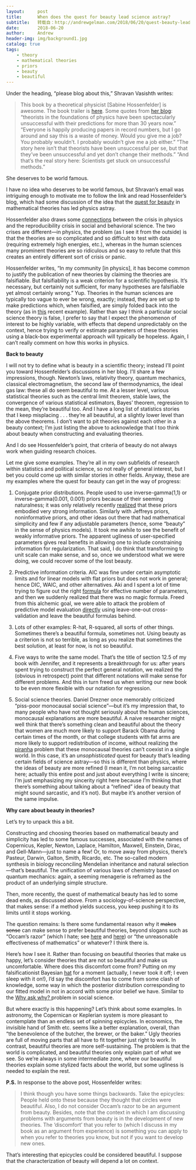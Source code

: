 ```yaml
---
layout:     post
title:      When does the quest for beauty lead science astray?
subtitle:   转载自：http://andrewgelman.com/2018/06/20/quest-beauty-lead-science-astray/
date:       2018-06-20
author:     Andrew
header-img: img/background1.jpg
catalog: true
tags:
    - theory
    - mathematical theories
    - priors
    - beauty
    - beautiful
---
```




Under the heading, “please blog about this,” Shravan Vasishth writes:

> This book by a theoretical physicist [Sabine Hossenfelder] is awesome. The book trailer is [here](https://www.youtube.com/watch?v=7DnECJDLBDo).
Some quotes from [her blog](http://backreaction.blogspot.com/):
“theorists in the foundations of physics have been spectacularly unsuccessful with their predictions for more than 30 years now.”
“Everyone is happily producing papers in record numbers, but I go around and say this is a waste of money. Would you give me a job? You probably wouldn’t. I probably wouldn’t give me a job either.”
“The story here isn’t that theorists have been unsuccessful per se, but that they’ve been unsuccessful and yet don’t change their methods.”
“And that’s the real story here: Scientists get stuck on unsuccessful methods.”

She deserves to be world famous.

I have no idea who deserves to be world famous, but Shravan’s email was intriguing enough to motivate me to follow the link and read Hossenfelder’s blog, which had some discussion of the idea that the [quest for beauty](http://backreaction.blogspot.com/2018/05/what-do-physicists-mean-when-they-say.html) in mathematical theories has led physics astray.

Hossenfelder also draws some [connections](http://backreaction.blogspot.com/2018/05/the-overproduction-crisis-in-physics.html) between the crisis in physics and the reproducibility crisis in social and behavioral science. The two crises are different—in physics, the problem (as I see it from the outside) is that the theories are so complicated and so difficult to test with data (requiring extremely high energies, etc.), whereas in the human sciences many prominent theories are so ridiculous and so easy to refute that this creates an entirely different sort of crisis or panic. 

Hossenfelder writes, “In my community [in physics], it has become common to justify the publication of new theories by claiming the theories are falsifiable. But falsifiability is a weak criterion for a scientific hypothesis. It’s necessary, but certainly not sufficient, for many hypotheses are falsifiable yet almost certainly wrong.” Yup. Theories in the human sciences are typically too vague to ever be wrong, exactly; instead, they are set up to make predictions which, when falsified, are simply folded back into the theory (as in [this](http://andrewgelman.com/2018/05/29/exposure-forking-paths-affects-support-publication) recent example). Rather than say I think a particular social science theory is false, I prefer to say that I expect the phenomenon of interest to be highly variable, with effects that depend unpredictably on the context, hence trying to verify or estimate parameters of these theories using a black-box experimental approach will typically be hopeless. Again, I can’t really comment on how this works in physics.

**Back to beauty**

I will not try to define what is beauty in a scientific theory; instead I’ll point you toward Hossenfelder’s discussions in her blog. I’ll share a few impressions, though. Newton’s laws, relativity theory, quantum mechanics, classical electromagnetism, the second law of thermodynamics, the ideal gas law: these all do seem beautiful to me. At a lesser level, various statistical theories such as the central limit theorem, stable laws, the convergence of various statistical estimators, Bayes’ theorem, regression to the mean, they’re beautiful too. And I have a long list of statistics stories that I keep misplacing . . . they’re all beautiful, at a slightly lower level than the above theorems. I don’t want to pit theories against each other in a beauty context; I’m just listing the above to acknowledge that I too think about beauty when constructing and evaluating theories.

And I do see Hossenfelder’s point, that criteria of beauty do not always work when guiding research choices.

Let me give some examples. They’re all in my own subfields of research within statistics and political science, so not really of general interest, but I bet you could come up with similar stories in other fields. Anyway, these are my examples where the quest for beauty can get in the way of progress:

1. Conjugate prior distributions. People used to use inverse-gamma(1,1) or inverse-gamma(0.001, 0.001) priors because of their seeming naturalness; it was only relatively recently [realized](http://www.stat.columbia.edu/~gelman/research/published/taumain.pdf) that these priors embodied very strong information. Similarly with Jeffreys priors, noninformative priors, and other ideas out there that had mathematical simplicity and few if any adjustable parameters (hence, some “beauty” in the sense of physics models). It took me awhile to see the benefit of weakly informative priors. The apparent ugliness of user-specified parameters gives real benefits in allowing one to include constraining information for regularization. That said, I do think that transforming to unit scale can make sense, and so, once we understood what we were doing, we could recover some of the lost beauty.

2. Predictive information criteria. AIC was fine under certain asymptotic limits and for linear models with flat priors but does not work in general; hence DIC, WAIC, and other alternatives. Aki and I spent a lot of time trying to figure out the right [formula](http://www.stat.columbia.edu/~gelman/research/published/waic_understand3.pdf) for effective number of parameters, and then we suddenly realized that there was no magic formula. Freed from this alchemic goal, we were able to attack the problem of predictive model evaluation [directly](http://www.stat.columbia.edu/~gelman/research/published/loo_stan.pdf) using leave-one-out cross-validation and leave the beautiful formulas behind.

3. Lots of other examples: R-hat, R-squared, all sorts of other things. Sometimes there’s a beautiful formula, sometimes not. Using beauty as a criterion is not so terrible, as long as you realize that sometimes the best solution, at least for now, is not so beautiful.

4. Five ways to write the same model. That’s the title of section 12.5 of my book with Jennifer, and it represents a breakthrough for us: after years spent trying to construct the perfect general notation, we realized the (obvious in retrospect) point that different notations will make sense for different problems. And this in turn freed us when writing our new book to be even more flexible with our notation for regression.

5. Social science theories. Daniel Drezner once memorably criticized “piss-poor monocausal social science”—but it’s my impression that, to many people who have not thought seriously about the human sciences, monocausal explanations are more beautiful. A naive researcher might well think that there’s something clean and beautiful about the theory that women are much more likely to support Barack Obama during certain times of the month, or that college students with fat arms are more likely to support redistribution of income, without realizing the [piranha](http://andrewgelman.com/2017/12/15/piranha-problem-social-psychology-behavioral-economics-button-pushing-model-science-eats) problem that these monocausal theories can’t coexist in a single world. In this case, it’s an *unsophisticated* quest for beauty that’s leading certain fields of science astray—so this is different than physics, where the ideas of beauty are more refined (I mean it, I’m not being sarcastic here; actually this entire post and just about everything I write is sincere; I’m just emphasizing my sincerity right here because I’m thinking that there’s something about talking about a “refined” idea of beauty that might sound sarcastic, and it’s not). But maybe it’s another version of the same impulse.

**Why care about beauty in theories?**

Let’s try to unpack this a bit.

Constructing and choosing theories based on mathematical beauty and simplicity has led to some famous successes, associated with the names of Copernicus, Kepler, Newton, Laplace, Hamilton, Maxwell, Einstein, Dirac, and Gell-Mann—just to name a few! Or, to move away from physics, there’s Pasteur, Darwin, Galton, Smith, Ricardo, etc. The so-called modern synthesis in biology reconciling Mendelian inheritance and natural selection—that’s beautiful. The unification of various laws of chemistry based on quantum mechanics: again, a seeming menagerie is reframed as the product of an underlying simple structure.

Then, more recently, the quest of mathematical beauty has led to some dead ends, as discussed above. From a sociology-of-science perspective, that makes sense: if a method yields success, you keep pushing it to its limits until it stops working.

The question remains: Is there some fundamental reason why it ~~makes sense~~ can make sense to prefer beautiful theories, beyond slogans such as “Occam’s razor” (which I hate; see [here](http://andrewgelman.com/2004/12/10/against_parsimo) and [here](http://andrewgelman.com/2012/06/26/occam-2)) or “the unreasonable effectiveness of mathematics” or whatever? I think there is.

Here’s how I see it. Rather than focusing on beautiful theories that make us happy, let’s consider theories that are not so beautiful and make us uncomfortable. Where does this discomfort come from? Putting on my falsificationist Bayesian [hat](http://www.stat.columbia.edu/~gelman/research/published/philosophy.pdf) for a moment (actually, I never took it off; I even sleep with it on!), I’d say the discomfort has to come from some clash of knowledge, some way in which the posterior distribution corresponding to our fitted model in not in accord with some prior belief we have. Similar to the [Why ask why? ](http://www.stat.columbia.edu/~gelman/research/unpublished/reversecausal_13oct05.pdf)problem in social science.

But where exactly is this happening? Let’s think about some examples. In astronomy, the Copernican or Keplerian system is more pleasant to contemplate than an endless set of spinning epicycles. In economics, the invisible hand of Smith etc. seems like a better explanation, overall, than “the benevolence of the butcher, the brewer, or the baker.” Ugly theories are full of moving parts that all have to fit together just right to work. In contrast, beautiful theories are more self-sustaining. The problem is that the world is complicated, and beautiful theories only explain part of what we see. So we’re always in some intermediate zone, where our beautiful theories explain some stylized facts about the world, but some ugliness is needed to explain the rest.

**P.S.** In response to the above post, Hossenfelder writes:

> I think though you have some things backwards. Take the epicycles: People held onto these because they thought that circles were beautiful. Also, I do not consider Occam’s razor to be an argument from beauty. Besides, note that the context in which I am discussing problems with arguments from beauty is in the development of new theories. The ‘discomfort’ that you refer to (which I discuss in my book as an argument from experience) is something you can apply to when you refer to theories you know, but not if you want to develop new ones.

That’s interesting that epicycles could be considered beautiful. I suppose that the characterization of beauty will depend a lot on context.


